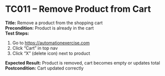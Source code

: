 # TC011 – Remove Product from Cart

**Title:** Remove a product from the shopping cart  
**Precondition:** Product is already in the cart  
**Test Steps:**
1. Go to https://automationexercise.com
2. Click “Cart” in top nav
3. Click “X” (delete icon) next to product

**Expected Result:** Product is removed, cart becomes empty or updates total  
**Postcondition:** Cart updated correctly
